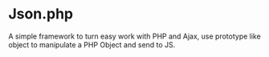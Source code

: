 # Json.php

A simple framework to turn easy work with PHP and Ajax, use prototype like object to manipulate a PHP Object and send to JS.